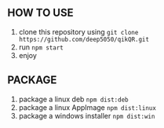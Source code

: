 ## HOW TO USE
1. clone this repository using `git clone https://github.com/deep5050/qikQR.git`
2. run `npm start` 
3. enjoy

## PACKAGE

1. package a linux deb `npm dist:deb`
2. package a linux AppImage `npm dist:linux`
3. package a windows installer `npm dist:win`